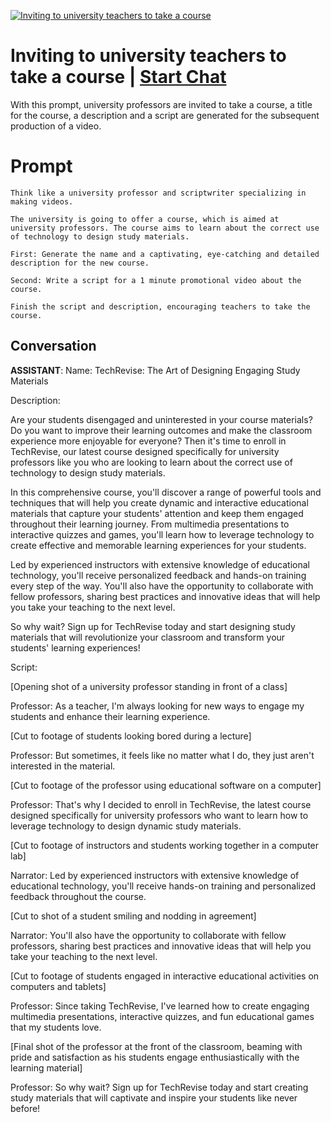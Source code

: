 
[![Inviting to university teachers to take a course](https://flow-user-images.s3.us-west-1.amazonaws.com/prompt/undefined/1686163371939)](https://gptcall.net/chat.html?data=%7B%22contact%22%3A%7B%22id%22%3A%2270s441QZIkt88gNeydJc2%22%2C%22flow%22%3Atrue%7D%7D)
# Inviting to university teachers to take a course | [Start Chat](https://gptcall.net/chat.html?data=%7B%22contact%22%3A%7B%22id%22%3A%2270s441QZIkt88gNeydJc2%22%2C%22flow%22%3Atrue%7D%7D)
With this prompt, university professors are invited to take a course, a title for the course, a description and a script are generated for the subsequent production of a video.

# Prompt

```
Think like a university professor and scriptwriter specializing in making videos.

The university is going to offer a course, which is aimed at university professors. The course aims to learn about the correct use of technology to design study materials.

First: Generate the name and a captivating, eye-catching and detailed description for the new course.

Second: Write a script for a 1 minute promotional video about the course.

Finish the script and description, encouraging teachers to take the course.
```

## Conversation

**ASSISTANT**: Name: TechRevise: The Art of Designing Engaging Study Materials



Description:

Are your students disengaged and uninterested in your course materials? Do you want to improve their learning outcomes and make the classroom experience more enjoyable for everyone? Then it's time to enroll in TechRevise, our latest course designed specifically for university professors like you who are looking to learn about the correct use of technology to design study materials.



In this comprehensive course, you'll discover a range of powerful tools and techniques that will help you create dynamic and interactive educational materials that capture your students' attention and keep them engaged throughout their learning journey. From multimedia presentations to interactive quizzes and games, you'll learn how to leverage technology to create effective and memorable learning experiences for your students.



Led by experienced instructors with extensive knowledge of educational technology, you'll receive personalized feedback and hands-on training every step of the way. You'll also have the opportunity to collaborate with fellow professors, sharing best practices and innovative ideas that will help you take your teaching to the next level.



So why wait? Sign up for TechRevise today and start designing study materials that will revolutionize your classroom and transform your students' learning experiences!



Script:



[Opening shot of a university professor standing in front of a class]



Professor: As a teacher, I'm always looking for new ways to engage my students and enhance their learning experience.



[Cut to footage of students looking bored during a lecture]



Professor: But sometimes, it feels like no matter what I do, they just aren't interested in the material.



[Cut to footage of the professor using educational software on a computer]



Professor: That's why I decided to enroll in TechRevise, the latest course designed specifically for university professors who want to learn how to leverage technology to design dynamic study materials.



[Cut to footage of instructors and students working together in a computer lab]



Narrator: Led by experienced instructors with extensive knowledge of educational technology, you'll receive hands-on training and personalized feedback throughout the course.



[Cut to shot of a student smiling and nodding in agreement]



Narrator: You'll also have the opportunity to collaborate with fellow professors, sharing best practices and innovative ideas that will help you take your teaching to the next level.



[Cut to footage of students engaged in interactive educational activities on computers and tablets]



Professor: Since taking TechRevise, I've learned how to create engaging multimedia presentations, interactive quizzes, and fun educational games that my students love.



[Final shot of the professor at the front of the classroom, beaming with pride and satisfaction as his students engage enthusiastically with the learning material]



Professor: So why wait? Sign up for TechRevise today and start creating study materials that will captivate and inspire your students like never before!


